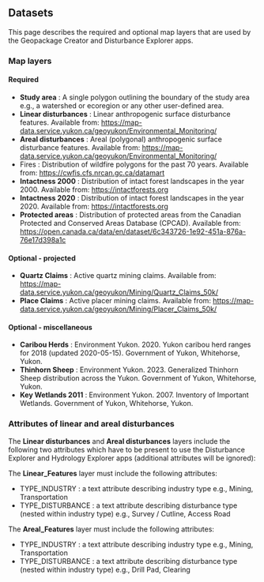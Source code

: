 ## Datasets
  
This page describes the required and optional map layers that are used by the Geopackage Creator and Disturbance Explorer apps.
  
### Map layers

#### Required

- **Study area** : A single polygon outlining the boundary of the study area e.g., a watershed or ecoregion or any other user-defined area.
- **Linear disturbances** : Linear anthropogenic surface disturbance features. Available from: https://map-data.service.yukon.ca/geoyukon/Environmental_Monitoring/
- **Areal disturbances** : Areal (polygonal) anthropogenic surface disturbance features. Available from: https://map-data.service.yukon.ca/geoyukon/Environmental_Monitoring/
- Fires : Distribution of wildfire polygons for the past 70 years. Available from: https://cwfis.cfs.nrcan.gc.ca/datamart
- **Intactness 2000** : Distribution of intact forest landscapes in the year 2000. Available from: https://intactforests.org
- **Intactness 2020** : Distribution of intact forest landscapes in the year 2020. Available from: https://intactforests.org
- **Protected areas** : Distribution of protected areas from the Canadian Protected and Conserved Areas Database (CPCAD). Available from: https://open.canada.ca/data/en/dataset/6c343726-1e92-451a-876a-76e17d398a1c

#### Optional - projected

- **Quartz Claims** : Active quartz mining claims. Available from: https://map-data.service.yukon.ca/geoyukon/Mining/Quartz_Claims_50k/
- **Place Claims** : Active placer mining claims. Available from: https://map-data.service.yukon.ca/geoyukon/Mining/Placer_Claims_50k/

#### Optional - miscellaneous

- **Caribou Herds** : Environment Yukon. 2020. Yukon caribou herd ranges for 2018 (updated 2020-05-15). Government of Yukon, Whitehorse, Yukon.
- **Thinhorn Sheep** : Environment Yukon. 2023. Generalized Thinhorn Sheep distribution across the Yukon. Government of Yukon, Whitehorse, Yukon.
- **Key Wetlands 2011** : Environment Yukon. 2007. Inventory of Important Wetlands. Government of Yukon, Whitehorse, Yukon.

### Attributes of linear and areal disturbances

The **Linear disturbances** and **Areal disturbances** layers include the following two attributes which have to be present to use the Disturbance Explorer and Hydrology Explorer apps (additional attributes will be ignored):

The **Linear_Features** layer must include the following attributes:
    
- TYPE_INDUSTRY : a text attribute describing industry type e.g., Mining, Transportation
- TYPE_DISTURBANCE : a text attribute describing disturbance type (nested within industry type) e.g., Survey / Cutline, Access Road
  
The **Areal_Features** layer must include the following attributes:
    
- TYPE_INDUSTRY : a text attribute describing industry type e.g., Mining, Transportation
- TYPE_DISTURBANCE : a text attribute describing disturbance type (nested within industry type) e.g., Drill Pad, Clearing
